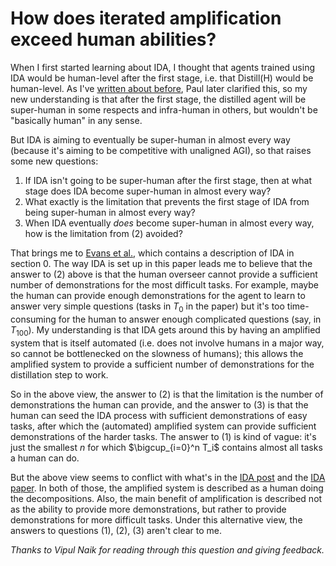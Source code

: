 # How does iterated amplification exceed human abilities?

When I first started learning about IDA, I thought that agents trained using IDA would be human-level after the first stage, i.e. that Distill(H) would be human-level. As I've [written about before](https://www.lesswrong.com/posts/FdfzFcRvqLf4k5eoQ/list-of-resolved-confusions-about-ida?commentId=bdcWwPhaZxiy7rxLb), Paul later clarified this, so my new understanding is that after the first stage, the distilled agent will be super-human in some respects and infra-human in others, but wouldn't be "basically human" in any sense.

But IDA is aiming to eventually be super-human in almost every way (because it's aiming to be competitive with unaligned AGI), so that raises some new questions:

1. If IDA isn't going to be super-human after the first stage, then at what stage does IDA become super-human in almost every way?
2. What exactly is the limitation that prevents the first stage of IDA from being super-human in almost every way?
3. When IDA eventually _does_ become super-human in almost every way, how is the limitation from (2) avoided?

That brings me to [Evans et al.](https://owainevans.github.io/pdfs/evans_ida_projects.pdf), which contains a description of IDA in section 0. The way IDA is set up in this paper leads me to believe that the answer to (2) above is that the human overseer cannot provide a sufficient number of demonstrations for the most difficult tasks. For example, maybe the human can provide enough demonstrations for the agent to learn to answer very simple questions (tasks in $T_0$ in the paper) but it's too time-consuming for the human to answer enough complicated questions (say, in $T_{100}$). My understanding is that IDA gets around this by having an amplified system that is itself automated (i.e. does not involve humans in a major way, so cannot be bottlenecked on the slowness of humans); this allows the amplified system to provide a sufficient number of demonstrations for the distillation step to work.

So in the above view, the answer to (2) is that the limitation is the number of demonstrations the human can provide, and the answer to (3) is that the human can seed the IDA process with sufficient demonstrations of easy tasks, after which the (automated) amplified system can provide sufficient demonstrations of the harder tasks. The answer to (1) is kind of vague: it's just the smallest $n$ for which $\bigcup_{i=0}^n T_i$ contains almost all tasks a human can do.

But the above view seems to conflict with what's in the [IDA post](https://ai-alignment.com/iterated-distillation-and-amplification-157debfd1616) and the [IDA paper](https://arxiv.org/abs/1810.08575). In both of those, the amplified system is described as a human doing the decompositions. Also, the main benefit of amplification is described not as the ability to provide more demonstrations, but rather to provide demonstrations for more difficult tasks. Under this alternative view, the answers to questions (1), (2), (3) aren't clear to me.

*Thanks to Vipul Naik for reading through this question and giving feedback.*
